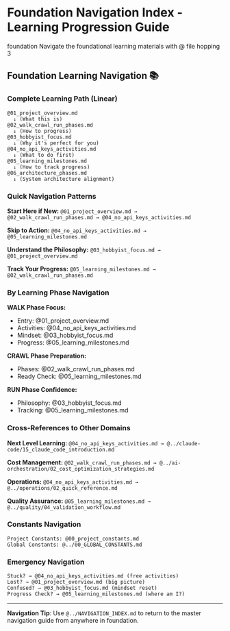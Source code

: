 # Foundation Navigation Index - Learning Progression Guide

<document type="domain-navigation" version="3.0.0" claude-code-optimized="true">
  <metadata>
    <domain>foundation</domain>
    <purpose>Navigate the foundational learning materials with @ file hopping</purpose>
    <navigation-levels>3</navigation-levels>
  </metadata>
</document>

## Foundation Learning Navigation 📚

### **Complete Learning Path (Linear)**
```
@01_project_overview.md 
  ↓ (What this is)
@02_walk_crawl_run_phases.md
  ↓ (How to progress)
@03_hobbyist_focus.md
  ↓ (Why it's perfect for you)
@04_no_api_keys_activities.md
  ↓ (What to do first)
@05_learning_milestones.md
  ↓ (How to track progress)
@06_architecture_phases.md
  ↓ (System architecture alignment)
```

### **Quick Navigation Patterns**

**Start Here if New:**
`@01_project_overview.md → @02_walk_crawl_run_phases.md → @04_no_api_keys_activities.md`

**Skip to Action:**
`@04_no_api_keys_activities.md → @05_learning_milestones.md`

**Understand the Philosophy:**
`@03_hobbyist_focus.md → @01_project_overview.md`

**Track Your Progress:**
`@05_learning_milestones.md → @02_walk_crawl_run_phases.md`

### **By Learning Phase Navigation**

**WALK Phase Focus:**
- Entry: @01_project_overview.md
- Activities: @04_no_api_keys_activities.md  
- Mindset: @03_hobbyist_focus.md
- Progress: @05_learning_milestones.md

**CRAWL Phase Preparation:**
- Phases: @02_walk_crawl_run_phases.md
- Ready Check: @05_learning_milestones.md

**RUN Phase Confidence:**
- Philosophy: @03_hobbyist_focus.md
- Tracking: @05_learning_milestones.md

### **Cross-References to Other Domains**

**Next Level Learning:**
`@04_no_api_keys_activities.md → @../claude-code/15_claude_code_introduction.md`

**Cost Management:**
`@02_walk_crawl_run_phases.md → @../ai-orchestration/02_cost_optimization_strategies.md`

**Operations:**
`@04_no_api_keys_activities.md → @../operations/02_quick_reference.md`

**Quality Assurance:**
`@05_learning_milestones.md → @../quality/04_validation_workflow.md`

### **Constants Navigation**
```
Project Constants: @00_project_constants.md
Global Constants: @../00_GLOBAL_CONSTANTS.md
```

### **Emergency Navigation**
```
Stuck? → @04_no_api_keys_activities.md (free activities)
Lost? → @01_project_overview.md (big picture)
Confused? → @03_hobbyist_focus.md (mindset reset)
Progress Check? → @05_learning_milestones.md (where am I?)
```

---

**Navigation Tip**: Use `@../NAVIGATION_INDEX.md` to return to the master navigation guide from anywhere in foundation.